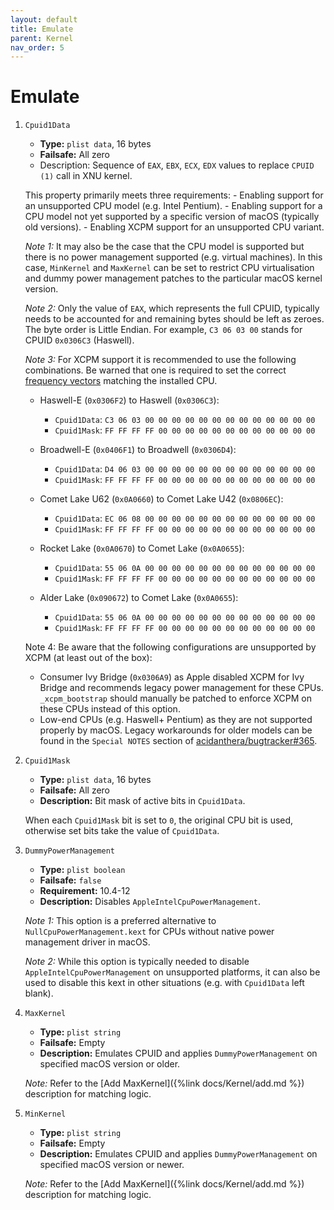 ```yaml
---
layout: default
title: Emulate
parent: Kernel
nav_order: 5
---
```


# Emulate

1. `Cpuid1Data`
    - **Type:** `plist data`, 16 bytes
    - **Failsafe:** All zero
    - Description: Sequence of `EAX`, `EBX`, `ECX`, `EDX` values to replace `CPUID (1)` call in XNU kernel.

    This property primarily meets three requirements:
        - Enabling support for an unsupported CPU model (e.g. Intel Pentium).
        - Enabling support for a CPU model not yet supported by a specific version of macOS (typically old versions).
        - Enabling XCPM support for an unsupported CPU variant.
    
    _Note 1:_ It may also be the case that the CPU model is supported but there is no power management supported (e.g. virtual machines). In this case, `MinKernel` and `MaxKernel` can be set to restrict CPU virtualisation and dummy power management patches to the particular macOS kernel version.
    
    _Note 2:_ Only the value of `EAX`, which represents the full CPUID, typically needs to be accounted for and remaining bytes should be left as zeroes. The byte order is Little Endian. For example, `C3 06 03 00` stands for CPUID `0x0306C3` (Haswell).
    
    _Note 3:_ For XCPM support it is recommended to use the following combinations. Be warned that one is required to set the correct [frequency vectors](https://github.com/dortania/bugtracker/issues/190) matching the installed CPU.

    - Haswell-E (`0x0306F2`) to Haswell (`0x0306C3`):
        - `Cpuid1Data`: `C3 06 03 00 00 00 00 00 00 00 00 00 00 00 00 00`
        - `Cpuid1Mask`: `FF FF FF FF 00 00 00 00 00 00 00 00 00 00 00 00`
    
    - Broadwell-E (`0x0406F1`) to Broadwell (`0x0306D4`):
        - `Cpuid1Data`: `D4 06 03 00 00 00 00 00 00 00 00 00 00 00 00 00`
        - `Cpuid1Mask`: `FF FF FF FF 00 00 00 00 00 00 00 00 00 00 00 00`
    
    - Comet Lake U62 (`0x0A0660`) to Comet Lake U42 (`0x0806EC`):
        - `Cpuid1Data`: `EC 06 08 00 00 00 00 00 00 00 00 00 00 00 00 00`
        - `Cpuid1Mask`: `FF FF FF FF 00 00 00 00 00 00 00 00 00 00 00 00`
    
    - Rocket Lake (`0x0A0670`) to Comet Lake (`0x0A0655`):
        - `Cpuid1Data`: `55 06 0A 00 00 00 00 00 00 00 00 00 00 00 00 00`
        - `Cpuid1Mask`: `FF FF FF FF 00 00 00 00 00 00 00 00 00 00 00 00`
    
    - Alder Lake (`0x090672`) to Comet Lake (`0x0A0655`):
        - `Cpuid1Data`: `55 06 0A 00 00 00 00 00 00 00 00 00 00 00 00 00`
        - `Cpuid1Mask`: `FF FF FF FF 00 00 00 00 00 00 00 00 00 00 00 00`
    
    Note 4: Be aware that the following configurations are unsupported by XCPM (at least out of the box):
    
    - Consumer Ivy Bridge (`0x0306A9`) as Apple disabled XCPM for Ivy Bridge and recommends legacy power management for these CPUs. `_xcpm_bootstrap` should manually be patched to enforce XCPM on these CPUs instead of this option.
    - Low-end CPUs (e.g. Haswell+ Pentium) as they are not supported properly by macOS. Legacy workarounds for older models can be found in the `Special NOTES` section of [acidanthera/bugtracker#365](https://github.com/acidanthera/bugtracker/issues/365).

2. `Cpuid1Mask`
    - **Type:** `plist data`, 16 bytes
    - **Failsafe:** All zero
    - **Description:** Bit mask of active bits in `Cpuid1Data`.
    
    When each `Cpuid1Mask` bit is set to `0`, the original CPU bit is used, otherwise set bits take the value of `Cpuid1Data`.

3. `DummyPowerManagement`
    - **Type:** `plist boolean`
    - **Failsafe:** `false`
    - **Requirement:** 10.4-12
    - **Description:** Disables `AppleIntelCpuPowerManagement`.
    
    _Note 1:_ This option is a preferred alternative to `NullCpuPowerManagement.kext` for CPUs without native power management driver in macOS.
    
    _Note 2:_ While this option is typically needed to disable `AppleIntelCpuPowerManagement` on unsupported platforms, it can also be used to disable this kext in other situations (e.g. with `Cpuid1Data` left blank).

4. `MaxKernel`
    - **Type:** `plist string`
    - **Failsafe:** Empty
    - **Description:** Emulates CPUID and applies `DummyPowerManagement` on specified macOS version or older.
    
    _Note:_ Refer to the [Add MaxKernel]({%link docs/Kernel/add.md %}) description for matching logic.

5. `MinKernel`
    - **Type:** `plist string`
    - **Failsafe:** Empty
    - **Description:** Emulates CPUID and applies `DummyPowerManagement` on specified macOS version or newer.
    
    _Note:_ Refer to the [Add MaxKernel]({%link docs/Kernel/add.md %}) description for matching logic.